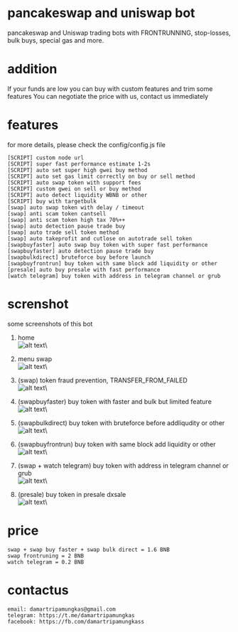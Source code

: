 # pancakeswap and uniswap bot

pancakeswap and Uniswap trading bots with FRONTRUNNING, stop-losses, bulk buys, special gas and more.

# addition
If your funds are low you can buy with custom features and trim some features
You can negotiate the price with us, contact us immediately

# features
for more details, please check the config/config.js file
```
[SCRIPT] custom node url
[SCRIPT] super fast performance estimate 1-2s
[SCRIPT] auto set super high gwei buy method
[SCRIPT] auto set gas limit correctly on buy or sell method
[SCRIPT] auto swap token with support fees
[SCRIPT] custom gwei on sell or buy method
[SCRIPT] auto detect liquidity WBNB or other
[SCRIPT] buy with targetbulk
[swap] auto swap token with delay / timeout
[swap] anti scam token cantsell
[swap] anti scam token high tax 70%++
[swap] auto detection pause trade buy
[swap] auto trade sell token method
[swap] auto takeprofit and cutlose on autotrade sell token
[swapbuyfaster] auto swap buy token with super fast performance
[swapbuyfaster] auto detection pause trade buy
[swapbulkdirect] bruteforce buy before launch
[swapbuyfrontrun] buy token with same block add liquidity or other
[presale] auto buy presale with fast performance
[watch telegram] buy token with address in telegram channel or grub
```

# screnshot
some screenshots of this bot

1. home\
![alt text](https://github.com/damartripamungkas/pancakeswap-frontrunning-bot/blob/main/images/home.jpg?raw=true)\

2. menu swap\
![alt text](https://github.com/damartripamungkas/pancakeswap-frontrunning-bot/blob/main/images/menuswap.jpg?raw=true)\

3. (swap) token fraud prevention, TRANSFER_FROM_FAILED\
![alt text](https://github.com/damartripamungkas/pancakeswap-frontrunning-bot/blob/main/images/swap.jpg?raw=true)\

4. (swapbuyfaster) buy token with faster and bulk but limited feature\
![alt text](https://github.com/damartripamungkas/pancakeswap-frontrunning-bot/blob/main/images/swapfaster.jpg?raw=true)\

5. (swapbulkdirect) buy token with bruteforce before addliqudity or other\
![alt text](https://github.com/damartripamungkas/pancakeswap-frontrunning-bot/blob/main/images/swapbulkdirect.jpg?raw=true)\

6. (swapbuyfrontrun) buy token with same block add liquidity or other\
![alt text](https://github.com/damartripamungkas/pancakeswap-frontrunning-bot/blob/main/images/swapfrontrun.jpg?raw=true)\

7. (swap + watch telegram) buy token with address in telegram channel or grub\
![alt text](https://github.com/damartripamungkas/pancakeswap-frontrunning-bot/blob/main/images/swapwatchtelegram.jpg?raw=true)\

8. (presale) buy token in presale dxsale\
![alt text](https://github.com/damartripamungkas/pancakeswap-frontrunning-bot/blob/main/images/presale.jpg?raw=true)\

# price
```
swap + swap buy faster + swap bulk direct = 1.6 BNB
swap frontruning = 2 BNB
watch telegram = 0.2 BNB
```

# contactus
```
email: damartripamungkas@gmail.com
telegram: https://t.me/damartripamungkas
facebook: https://fb.com/damartripamungkass
```
